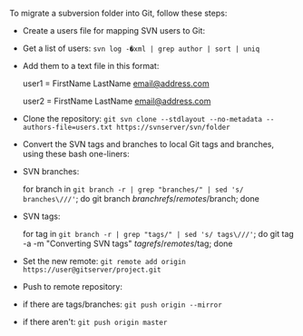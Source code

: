 To migrate a subversion folder into Git, follow these steps:


* Create a users file for mapping SVN users to Git:
 * Get a list of users: `svn log -�xml | grep author | sort | uniq`

 * Add them to a text file in this format:

    user1 = FirstName LastName <email@address.com>

    user2 = FirstName LastName <email@address.com>

* Clone the repository: `git svn clone --stdlayout --no-metadata --authors-file=users.txt https://svnserver/svn/folder`

* Convert the SVN tags and branches to local Git tags and branches, using these bash one-liners:
 * SVN branches:

    for branch in `git branch -r | grep "branches/" | sed 's/ branches\///'`; do  git branch $branch refs/remotes/$branch; done
 
 * SVN tags:

    for tag in `git branch -r | grep "tags/" | sed 's/ tags\///'`; do  git tag -a -m "Converting SVN tags" $tag refs/remotes/$tag; done

* Set the new remote: `git remote add origin https://user@gitserver/project.git`

* Push to remote repository:
 * if there are tags/branches: `git push origin --mirror`
 * if there aren't: `git push origin master`
 
